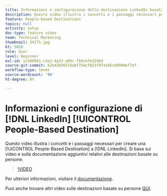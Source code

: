 ```yaml
---
title: Informazioni e configurazione della destinazione LinkedIn basata sulle persone
description: Questo video illustra i concetti e i passaggi necessari per creare una destinazione LinkedIn basata sulle persone. Si basa sui video e sulla documentazione aggiuntivi relativi alle destinazioni basate su persone.
feature: People-based Destinations
topics: null
activity: setup
doc-type: feature video
team: Technical Marketing
thumbnail: 34171.jpg
kt: 5028
role: User
level: Beginner
exl-id: 1cb80961-c3e2-4a33-a09c-f84cbfed19bd
source-git-commit: 62b43b5627dabf754cf821f974a56c60989ef7ef
workflow-type: tm+mt
source-wordcount: '90'
ht-degree: 0%

---
```


# Informazioni e configurazione di [!DNL LinkedIn] [!UICONTROL People-Based Destination]

Questo video illustra i concetti e i passaggi necessari per creare una [!UICONTROL People-Based Destination] a [!DNL LinkedIn]. Si basa sui video e sulla documentazione aggiuntivi relativi alle destinazioni basate su persone.

>[!VIDEO](https://video.tv.adobe.com/v/34171/?quality=12)

Per ulteriori informazioni, visitare il [documentazione](https://experienceleague.adobe.com/docs/audience-manager/user-guide/features/destinations/people-based/people-based-destinations-overview.html).

Puoi anche trovare altri video sulle destinazioni basate su persone [QUI](https://adobe.ly/aamlearnpbd).
